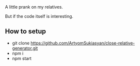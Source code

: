 A little prank on my relatives.

But if the code itself is interesting.

## How to setup
- git clone https://github.com/ArtyomSukiasyan/close-relative-generator.git
- npm i
- npm start

